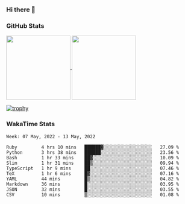 ### Hi there 👋

### GitHub Stats

<a href="https://github.com/anuraghazra/github-readme-stats">
  <img align="center" height="170px" src="https://github-readme-stats.vercel.app/api/top-langs/?username=tksfjt1024&layout=compact&count_private=true&show_icons=true&show_icons=true&theme=graywhite" />
</a>
<a href="https://github.com/anuraghazra/github-readme-stats">
  <img align="center" height="170px" src="https://github-readme-stats.vercel.app/api?username=tksfjt1024&count_private=true&show_icons=true&show_icons=true&theme=graywhite" />
</a>

[![trophy](https://github-profile-trophy.vercel.app/?username=tksfjt1024)](https://github.com/ryo-ma/github-profile-trophy)

### WakaTime Stats

<!--START_SECTION:waka-->
```text
Week: 07 May, 2022 - 13 May, 2022

Ruby         4 hrs 10 mins   ██████▓░░░░░░░░░░░░░░░░░░   27.09 % 
Python       3 hrs 38 mins   ██████░░░░░░░░░░░░░░░░░░░   23.56 % 
Bash         1 hr 33 mins    ██▓░░░░░░░░░░░░░░░░░░░░░░   10.09 % 
Slim         1 hr 31 mins    ██▒░░░░░░░░░░░░░░░░░░░░░░   09.94 % 
TypeScript   1 hr 9 mins     ██░░░░░░░░░░░░░░░░░░░░░░░   07.46 % 
TeX          1 hr 6 mins     █▓░░░░░░░░░░░░░░░░░░░░░░░   07.16 % 
YAML         44 mins         █▒░░░░░░░░░░░░░░░░░░░░░░░   04.82 % 
Markdown     36 mins         █░░░░░░░░░░░░░░░░░░░░░░░░   03.95 % 
JSON         32 mins         █░░░░░░░░░░░░░░░░░░░░░░░░   03.55 % 
CSV          10 mins         ▒░░░░░░░░░░░░░░░░░░░░░░░░   01.08 % 
```
<!--END_SECTION:waka-->
